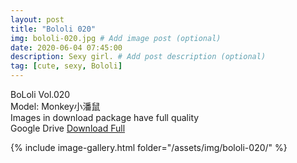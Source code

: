 ```yaml
---
layout: post
title: "Bololi 020"
img: bololi-020.jpg # Add image post (optional)
date: 2020-06-04 07:45:00
description: Sexy girl. # Add post description (optional)
tag: [cute, sexy, Bololi]
---
```

BoLoli Vol.020  
Model: Monkey小潘鼠                         
Images in download package have full quality                    
Google Drive [Download Full](http://gestyy.com/eqqpaR)

{% include image-gallery.html folder="/assets/img/bololi-020/" %}
